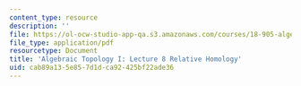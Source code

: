 ```yaml
---
content_type: resource
description: ''
file: https://ol-ocw-studio-app-qa.s3.amazonaws.com/courses/18-905-algebraic-topology-i-fall-2016/cab89a135e857d1dca92425bf22ade36_MIT18_905F16_lec8.pdf
file_type: application/pdf
resourcetype: Document
title: 'Algebraic Topology I: Lecture 8 Relative Homology'
uid: cab89a13-5e85-7d1d-ca92-425bf22ade36
---
```


